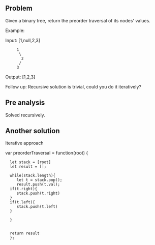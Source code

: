 ## Problem

Given a binary tree, return the preorder traversal of its nodes' values.

Example:

Input: [1,null,2,3]

         1
          \
           2
          /
         3

Output: [1,2,3]

Follow up: Recursive solution is trivial, could you do it iteratively?

## Pre analysis

Solved recursively.

## Another solution

Iterative approach

var preorderTraversal = function(root) {

      let stack = [root]
      let result = [];

      while(stack.length){
         let t = stack.pop();
         result.push(t.val);
      if(t.right){
         stack.push(t.right)
      }
      if(t.left){
         stack.push(t.left)
      }

      }


      return result
      };

